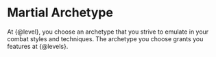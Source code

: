 # Martial Archetype
At {@level}, you choose an archetype that you strive to emulate in your combat styles and techniques.
The archetype you choose grants you features at {@levels}.
